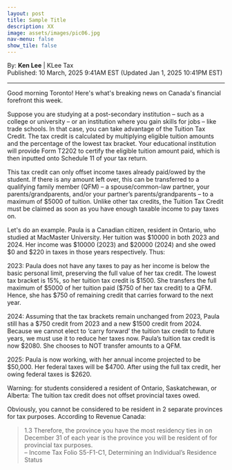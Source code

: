 ```yaml
---
layout: post
title: Sample Title
description: XX
image: assets/images/pic06.jpg
nav-menu: false
show_tile: false
---
```


<style>
  p {
    margin-bottom: 15px;
  }

  hr.major {
    margin: 10px 0; 
  }
</style>

<!-- Credits -->
<div class="row">
	<div class="12u">
		<p>By: <b>Ken Lee</b> | KLee Tax <br> Published: 10 March, 2025 9:41AM EST (Updated Jan 1, 2025 10:41PM EST)</p>
	</div>
</div>

<hr class="major"/>

<!-- Content -->
<section>
  <div class="row">
	  <div class="12u">
		  <p>Good morning Toronto! Here's what's breaking news on Canada's financial forefront this week.</p>
      <p>Suppose you are studying at a post-secondary institution – such as a college or university – or an institution where you gain skills for jobs – like trade schools. In that case, you can take advantage of the Tuition Tax Credit. The tax credit is calculated by multiplying eligible tuition amounts and the percentage of the lowest tax bracket. Your educational institution will provide Form T2202 to certify the eligible tuition amount paid, which is then inputted onto Schedule 11 of your tax return.</p>
      <p>This tax credit can only offset income taxes already paid/owed by the student. If there is any amount left over, this can be transferred to a qualifying family member (QFM) – a spouse/common-law partner, your parents/grandparents, and/or your partner’s parents/grandparents – to a maximum of $5000 of tuition. Unlike other tax credits, the Tuition Tax Credit must be claimed as soon as you have enough taxable income to pay taxes on.</p>
      <p>Let's do an example. Paula is a Canadian citizen, resident in Ontario, who studied at MacMaster University. Her tuition was $10000 in both 2023 and 2024. Her income was $10000 (2023) and $20000 (2024) and she owed $0 and $220 in taxes in those years respectively. Thus:</p>
      <p>2023: Paula does not have any taxes to pay as her income is below the basic personal limit, preserving the full value of her tax credit. The lowest tax bracket is 15%, so her tuition tax credit is $1500. She transfers the full maximum of $5000 of her tuition paid ($750 of her tax credit) to a QFM. Hence, she has $750 of remaining credit that carries forward to the next year. 
      <p>2024: Assuming that the tax brackets remain unchanged from 2023, Paula still has a $750 credit from 2023 and a new $1500 credit from 2024. Because we cannot elect to ‘carry forward’ the tuition tax credit to future years, we must use it to reduce her taxes now. Paula’s tuition tax credit is now $2080. She chooses to NOT transfer amounts to a QFM.<p> 
      <p>2025: Paula is now working, with her annual income projected to be $50,000. Her federal taxes will be $4700. After using the full tax credit, her owing federal taxes is $2620.</p>
      <p>Warning: for students considered a resident of Ontario, Saskatchewan, or Alberta: The tuition tax credit does not offset provincial taxes owed.<p>
      <p>Obviously, you cannot be considered to be resident in 2 separate provinces for tax purposes. According to Revenue Canada:
      <blockquote>1.3 Therefore, the province you have the most residency ties in on December 31 of each year is the province you will be resident of for provincial tax purposes.<br>  – Income Tax Folio S5-F1-C1, Determining an Individual’s Residence Status</blockquote>
    </div>
  </div>
</section>